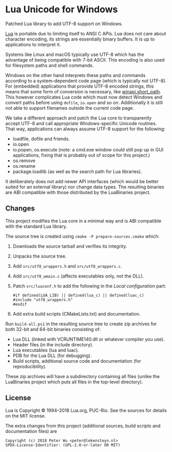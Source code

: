 # Lua Unicode for Windows
Patched Lua library to add UTF-8 support on Windows.

[Lua](https://www.lua.org/) is portable due to limiting itself to ANSI C APIs.
Lua does not care about character encoding, its strings are essentially binary
buffers. It is up to applications to interpret it.

Systems like Linux and macOS typically use UTF-8 which has the advantage of
being compatible with 7-bit ASCII. This encoding is also used for filesystem
paths and shell commands.

Windows on the other hand interprets these paths and commands according to a
system-dependent code page (which is typically not UTF-8). For (embedded)
applications that provide UTF-8 encoded strings, this means that some form of
conversion is necessary, like
[winapi.short_path](https://stevedonovan.github.io/winapi/api.html#short_path).
This however complicates Lua code which must now detect Windows and convert
paths before using `dofile`, `io.open` and so on. Additionally it is still not
able to support filenames outside the current code page.

We take a different approach and patch the Lua core to transparently accept
UTF-8 and call appropriate Windows-specific Unicode routines. That way,
applications can always assume UTF-8 support for the following:

- loadfile, dofile and friends.
- io.open
- io.popen, os.execute (note: a cmd.exe window could still pop up in GUI
  applications, fixing that is probably out of scope for this project.)
- os.remove
- os.rename
- package.loadlib (as well as the search path for Lua libraries).

It deliberately does not add newer API interfaces (which would be better suited
for an external library) nor change data types. The resulting binaries are ABI
compatible with those distributed by the LuaBinaries project.

## Changes
This project modifies the Lua core in a minimal way and is ABI compatible with
the standard Lua library.

The source tree is created using `cmake -P prepare-sources.cmake` which:

1. Downloads the source tarball and verifies its integrity.
2. Unpacks the source tree.
3. Add `src/utf8_wrappers.h` and  `src/utf8_wrappers.c`.
4. Add `src/utf8_wmain.c` (affects executables only, not the DLL).
5. Patch `src/luaconf.h` to add the following in the *Local configuration* part:

       #if defined(LUA_LIB) || defined(lua_c) || defined(luac_c)
       #include "utf8_wrappers.h"
       #endif

6. Add extra build scripts (CMakeLists.txt) and documentation.

Run `build-all.ps1` in the resulting source tree to create zip archives for both
32-bit and 64-bit binaries consisting of:

- Lua DLL (linked with VCRUNTIME140.dll or whatever compiler you use).
- Header files (in the include directory).
- Lua executables (lua and luac).
- PDB for the Lua DLL (for debugging).
- Build scripts, additional source code and documentation (for reproducibility).

These zip archives will have a subdirectory containing all files (unlike the
LuaBinaries project which puts all files in the top-level directory).

## License
Lua is Copyright © 1994–2018 Lua.org, PUC-Rio. See the sources for details on
the MIT license.

The extra changes from this project (additional sources, build scripts and
documentation files) are

    Copyright (c) 2018 Peter Wu <peter@lekensteyn.nl>
    SPDX-License-Identifier: (GPL-2.0-or-later OR MIT)
